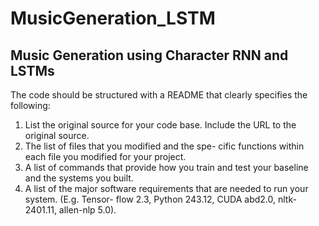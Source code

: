 # MusicGeneration_LSTM
## Music Generation using Character RNN and LSTMs
The code should be structured with a README that clearly specifies the following:

1. List the original source for your code base. Include the URL to the original source.
2. The list of files that you modified and the spe- cific functions within each file you modified for your project.
3. A list of commands that provide how you train and test your baseline and the systems you built.
4. A list of the major software requirements that are needed to run your system. (E.g. Tensor- flow 2.3, Python 243.12, CUDA abd2.0, nltk- 2401.11, allen-nlp 5.0).
